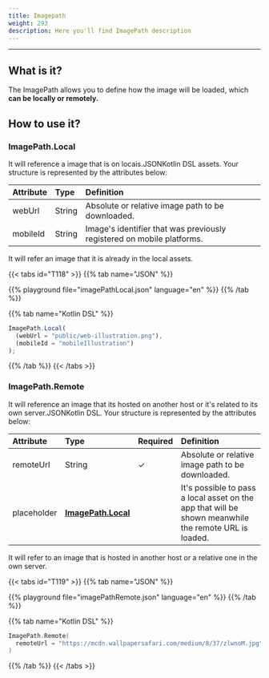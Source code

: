 ```yaml
---
title: Imagepath
weight: 293
description: Here you'll find ImagePath description
---
```


---

## What is it?

The ImagePath allows you to define how the image will be loaded, which **can be locally or remotely.**

## How to use it?

### ImagePath.Local

It will reference a image that is on locais.JSONKotlin DSL assets. Your structure is represented by the attributes below:

| **Attribute** | **Type** | **Definition**                                                         |
| :------------ | :------- | :--------------------------------------------------------------------- |
| webUrl        | String   | Absolute or relative image path to be downloaded.                      |
| mobileId      | String   | Image's identifier that was previously registered on mobile platforms. |

It will refer an image that it is already in the local assets.

{{< tabs id="T118" >}}
{{% tab name="JSON" %}}

<!-- json-playground:imagePathLocal.json
{
  "_beagleComponent_": "beagle:image",
      "path": {
        "_beagleImagePath_": "local",
        "url": "public/web-illustration.png",
        "mobileId": "mobileIllustration"
      }
}
-->

{{% playground file="imagePathLocal.json" language="en" %}}
{{% /tab %}}

{{% tab name="Kotlin DSL" %}}

```javascript
ImagePath.Local(
  (webUrl = "public/web-illustration.png"),
  (mobileId = "mobileIllustration")
);
```

{{% /tab %}}
{{< /tabs >}}

### ImagePath.Remote

It will reference an image that its hosted on another host or it's related to its own server.JSONKotlin DSL. Your structure is represented by the attributes below:

| **Attribute** | **Type**                                                                                    | Required | **Definition**                                                                                        |
| :------------ | :------------------------------------------------------------------------------------------ | :------- | :---------------------------------------------------------------------------------------------------- |
| remoteUrl     | String                                                                                      | ✓        | Absolute or relative image path to be downloaded.                                                     |
| placeholder   | **​**[**ImagePath.Local**](/pt/home/api/components/ui/image/imagepath/#imagepathlocal)**​** |          | It's possible to pass a local asset on the app that will be shown meanwhile the remote URL is loaded. |

It will refer to an image that is hosted in another host or a relative one in the own server.

{{< tabs id="T119" >}}
{{% tab name="JSON" %}}

<!-- json-playground:imagePathRemote.json
{
  "_beagleComponent_": "beagle:image",
"path": {
"_beagleImagePath_": "remote",
"url": "https://mcdn.wallpapersafari.com/medium/8/37/zlwnoM.jpg"
}
}
-->

{{% playground file="imagePathRemote.json" language="en" %}}
{{% /tab %}}

{{% tab name="Kotlin DSL" %}}

```kotlin
ImagePath.Remote(
  remoteUrl = "https://mcdn.wallpapersafari.com/medium/8/37/zlwnoM.jpg"
)
```

{{% /tab %}}
{{< /tabs >}}
